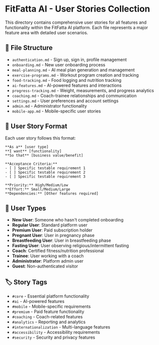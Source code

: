 
# FitFatta AI - User Stories Collection

This directory contains comprehensive user stories for all features and functionality within the FitFatta AI platform. Each file represents a major feature area with detailed user scenarios.

## 📁 File Structure

- `authentication.md` - Sign up, sign in, profile management
- `onboarding.md` - New user onboarding process
- `meal-planning.md` - AI meal plan generation and management
- `exercise-programs.md` - Workout program creation and tracking
- `food-tracking.md` - Food logging and nutrition tracking
- `ai-features.md` - AI-powered features and interactions
- `progress-tracking.md` - Weight, measurements, and progress analytics
- `coaching.md` - Coach-trainee relationships and communication
- `settings.md` - User preferences and account settings
- `admin.md` - Administrator functionality
- `mobile-app.md` - Mobile-specific user stories

## 🎯 User Story Format

Each user story follows this format:

```
**As a** [user type]
**I want** [functionality]
**So that** [business value/benefit]

**Acceptance Criteria:**
- [ ] Specific testable requirement 1
- [ ] Specific testable requirement 2
- [ ] Specific testable requirement 3

**Priority:** High/Medium/Low
**Effort:** Small/Medium/Large
**Dependencies:** [Other features required]
```

## 👥 User Types

- **New User**: Someone who hasn't completed onboarding
- **Regular User**: Standard platform user
- **Premium User**: Paid subscription holder
- **Pregnant User**: User in pregnancy phase
- **Breastfeeding User**: User in breastfeeding phase
- **Fasting User**: User observing religious/intermittent fasting
- **Coach**: Certified fitness/nutrition professional
- **Trainee**: User working with a coach
- **Administrator**: Platform admin user
- **Guest**: Non-authenticated visitor

## 🏷️ Story Tags

- `#core` - Essential platform functionality
- `#ai` - AI-powered features
- `#mobile` - Mobile-specific requirements
- `#premium` - Paid feature functionality
- `#coaching` - Coach-related features
- `#analytics` - Reporting and analytics
- `#internationalization` - Multi-language features
- `#accessibility` - Accessibility requirements
- `#security` - Security and privacy features
